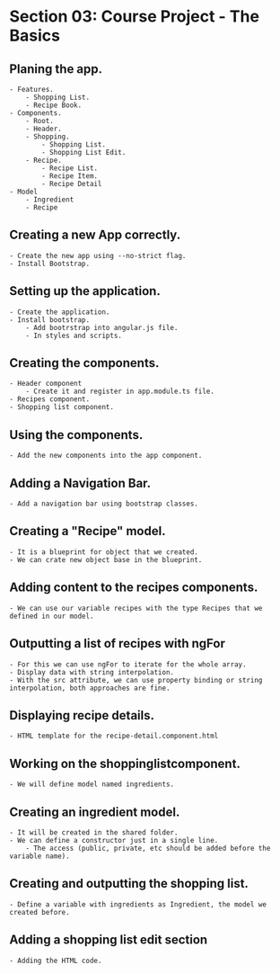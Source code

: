 # Section 03: Course Project - The Basics

## Planing the app.

    - Features.
        - Shopping List.
        - Recipe Book.
    - Components.
        - Root.
        - Header.
        - Shopping.
            - Shopping List.
            - Shopping List Edit.
        - Recipe.
            - Recipe List.
            - Recipe Item.
            - Recipe Detail
    - Model
        - Ingredient
        - Recipe

## Creating a new App correctly.

    - Create the new app using --no-strict flag.
    - Install Bootstrap.

## Setting up the application.

    - Create the application.
    - Install bootstrap.
        - Add bootrstrap into angular.js file.
        - In styles and scripts.

## Creating the components.

    - Header component
        - Create it and register in app.module.ts file.
    - Recipes component.
    - Shopping list component.

## Using the components.

    - Add the new components into the app component.

## Adding a Navigation Bar.

    - Add a navigation bar using bootstrap classes.

## Creating a "Recipe" model.

    - It is a blueprint for object that we created.
    - We can crate new object base in the blueprint.

## Adding content to the recipes components.

    - We can use our variable recipes with the type Recipes that we defined in our model.

## Outputting a list of recipes with ngFor

    - For this we can use ngFor to iterate for the whole array.
    - Display data with string interpolation.
    - With the src attribute, we can use property binding or string interpolation, both approaches are fine.

## Displaying recipe details.

    - HTML template for the recipe-detail.component.html

## Working on the shoppinglistcomponent.

    - We will define model named ingredients.

## Creating an ingredient model.

    - It will be created in the shared folder.
    - We can define a constructor just in a single line.
        - The access (public, private, etc should be added before the variable name).

## Creating and outputting the shopping list.

    - Define a variable with ingredients as Ingredient, the model we created before.

## Adding a shopping list edit section

    - Adding the HTML code.
